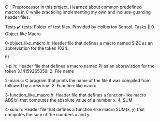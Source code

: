 

C - Preprocessor In this project, I learned about common predefined macros in C while practicing implementing my own and include-guarding header files.

Tests ✔️ tests: Folder of test files. Provided by Holberton School. Tasks 📃 0. Object-like Macro

0-object_like_macro.h: Header file that defines a macro named SIZE as an abbreviation for the token 1024.

    Pi

1-pi.h: Header file that defines a macro named PI as an abbreviation for the token 3.14159265359. 2. File name

2-main.c: C program that prints the name of the file it was compiled from followed by a new line. 3. Function-like macro

3-function_like_macro.h: Header file that defines a function-like macro ABS(x) that computes the absolute value of a number x. 4. SUM

4-sum.h: Header file that defines a function-like macro SUM(x, y) that computes the sum of the numbers x and y.
